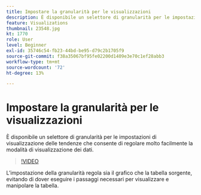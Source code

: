 ```yaml
---
title: Impostare la granularità per le visualizzazioni
description: È disponibile un selettore di granularità per le impostazioni di visualizzazione delle tendenze che consente di regolare molto facilmente la modalità di visualizzazione dei dati.
feature: Visualizations
thumbnail: 23548.jpg
kt: 1770
role: User
level: Beginner
exl-id: 35746c54-fb23-44bd-be95-d79c2b1705f9
source-git-commit: f38a35067bf95fe02200d1409e3e70c1ef28abb3
workflow-type: tm+mt
source-wordcount: '72'
ht-degree: 13%

---
```


# Impostare la granularità per le visualizzazioni

È disponibile un selettore di granularità per le impostazioni di visualizzazione delle tendenze che consente di regolare molto facilmente la modalità di visualizzazione dei dati.

>[!VIDEO](https://video.tv.adobe.com/v/23548/?quality=12&learn=on)

L’impostazione della granularità regola sia il grafico che la tabella sorgente, evitando di dover eseguire i passaggi necessari per visualizzare e manipolare la tabella.
